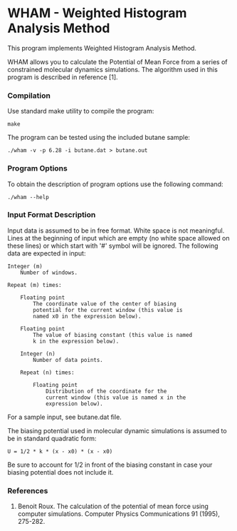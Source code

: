 # WHAM - Weighted Histogram Analysis Method

This program implements Weighted Histogram Analysis Method.

WHAM allows you to calculate the Potential of Mean Force from a series of
constrained molecular dynamics simulations. The algorithm used in this program
is described in reference [1].

### Compilation

Use standard make utility to compile the program:

	make

The program can be tested using the included butane sample:

	./wham -v -p 6.28 -i butane.dat > butane.out

### Program Options

To obtain the description of program options use the following command:

	./wham --help

### Input Format Description

Input data is assumed to be in free format. White space is not meaningful.
Lines at the beginning of input which are empty (no white space allowed on
these lines) or which start with '#' symbol will be ignored. The following
data are expected in input:

	Integer (m)
		Number of windows.

	Repeat (m) times:

		Floating point
			The coordinate value of the center of biasing
			potential for the current window (this value is
			named x0 in the expression below).

		Floating point
			The value of biasing constant (this value is named
			k in the expression below).

		Integer (n)
			Number of data points.

		Repeat (n) times:

			Floating point
				Distribution of the coordinate for the
				current window (this value is named x in the
				expression below).

For a sample input, see butane.dat file.

The biasing potential used in molecular dynamic simulations is assumed to
be in standard quadratic form:

	U = 1/2 * k * (x - x0) * (x - x0)

Be sure to account for 1/2 in front of the biasing constant in case your
biasing potential does not include it.

### References

1. Benoit Roux. The calculation of the potential of mean force using
computer simulations. Computer Physics Communications 91 (1995), 275-282.
